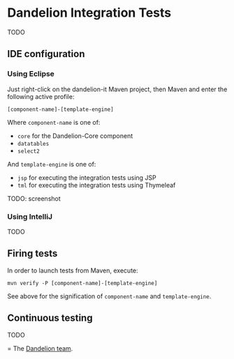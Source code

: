 Dandelion Integration Tests
========================

TODO

## IDE configuration

### Using Eclipse

Just right-click on the dandelion-it Maven project, then Maven and enter the following active profile:

````
[component-name]-[template-engine]
````

Where `component-name` is one of:

 * `core` for the Dandelion-Core component
 * `datatables`
 * `select2`

And `template-engine` is one of:

 * `jsp` for executing the integration tests using JSP
 * `tml` for executing the integration tests using Thymeleaf

TODO: screenshot

### Using IntelliJ

TODO

## Firing tests

In order to launch tests from Maven, execute:

````
mvn verify -P [component-name]-[template-engine]
````

See above for the signification of `component-name` and `template-engine`.

## Continuous testing

TODO



=
The [Dandelion team](http://dandelion.github.io/team/).
